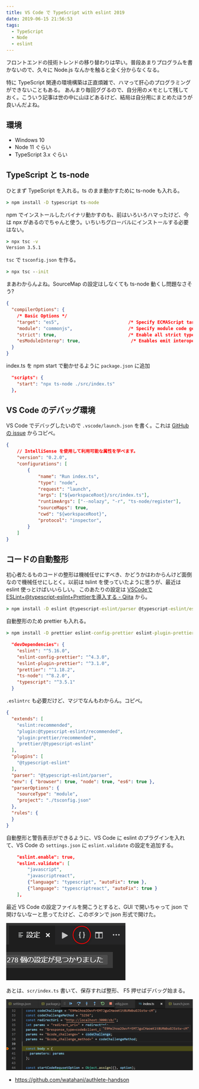 ```yaml
---
title: VS Code で TypeScript with eslint 2019
date: 2019-06-15 21:56:53
tags:
  - TypeScript
  - Node
  - eslint
---
```


フロントエンドの技術トレンドの移り替わりは早い。普段あまりプログラムを書かないので、久々に Node.js なんかを触ると全く分からなくなる。

特に TypeScript 関連の環境構築は正直煩雑で、ハマって肝心のプログラミングができないこともある。
あんまり毎回ググるので、自分用のメモとして残しておく。こういう記事は世の中に山ほどあるけど、結局は自分用にまとめたほうが良いんだよね。

<!-- more -->

## 環境

- Windows 10
- Node 11 ぐらい
- TypeScript 3.x ぐらい

## TypeScript と ts-node

ひとまず TypeScript を入れる。ts のまま動かすために ts-node も入れる。

```cmd
> npm install -D typescript ts-node
```

npm でインストールしたバイナリ動かすのも、前はいろいろハマったけど、今は npx があるのでちゃんと使う。いちいちグローバルにインストールする必要はない。

```cmd
> npx tsc -v
Version 3.5.1
```

`tsc` で `tsconfig.json` を作る。

```cmd
> npx tsc --init
```

まあわからんよね。SourceMap の設定はしなくても ts-node 動くし問題なさそう?

```json
{
  "compilerOptions": {
    /* Basic Options */
    "target": "es5",                          /* Specify ECMAScript target version: 'ES3' (default), 'ES5', 'ES2015', 'ES2016', 'ES2017', 'ES2018', 'ES2019' or 'ESNEXT'. */
    "module": "commonjs",                     /* Specify module code generation: 'none', 'commonjs', 'amd', 'system', 'umd', 'es2015', or 'ESNext'. */
    "strict": true,                           /* Enable all strict type-checking options. */
    "esModuleInterop": true,                   /* Enables emit interoperability between CommonJS and ES Modules via creation of namespace objects for all imports. Implies 'allowSyntheticDefaultImports'. */
  }
}
```

index.ts を npm start で動かせるように `package.json` に追加

```json
  "scripts": {
    "start": "npx ts-node ./src/index.ts"
  },
```

## VS Code のデバッグ環境

VS Code でデバッグしたいので `.vscode/launch.json` を書く。これは [GitHub の issue](https://github.com/TypeStrong/ts-node/issues/46#issuecomment-437758378) からコピペ。

```json
{
    // IntelliSense を使用して利用可能な属性を学べます。
    "version": "0.2.0",
    "configurations": [
        {
            "name": "Run index.ts",
            "type": "node",
            "request": "launch",
            "args": ["${workspaceRoot}/src/index.ts"],
            "runtimeArgs": ["--nolazy", "-r", "ts-node/register"],
            "sourceMaps": true,
            "cwd": "${workspaceRoot}",
            "protocol": "inspector",
        }
    ]
}
```

## コードの自動整形

初心者たるものコードの整形は機械任せにすべき、かどうかはわからんけど面倒なので機械任せにしとく。以前は tslint を使っていたように思うが、最近は eslint 使っとけばいいらしい。
このあたりの設定は [VSCodeでESLint+@typescript-eslint+Prettierを導入する - Qiita](https://qiita.com/madono/items/a134e904e891c5cb1d20) から。

```cmd
> npm install -D eslint @typescript-eslint/parser @typescript-eslint/eslint-plugin
```

自動整形のため prettier も入れる。

```cmd
> npm install -D prettier eslint-config-prettier eslint-plugin-prettier
```

```json
  "devDependencies": {
    "eslint": "^5.16.0",
    "eslint-config-prettier": "^4.3.0",
    "eslint-plugin-prettier": "^3.1.0",
    "prettier": "^1.18.2",
    "ts-node": "^8.2.0",
    "typescript": "^3.5.1"
  }
```

`.eslintrc` も必要だけど、マジでなんもわからん。コピペ。

```json
{
  "extends": [
    "eslint:recommended",
    "plugin:@typescript-eslint/recommended",
    "plugin:prettier/recommended",
    "prettier/@typescript-eslint"
  ],
  "plugins": [
    "@typescript-eslint"
  ],
  "parser": "@typescript-eslint/parser",
  "env": { "browser": true, "node": true, "es6": true },
  "parserOptions": {
    "sourceType": "module",
    "project": "./tsconfig.json"
  },
  "rules": {
  }
}
```

自動整形と警告表示ができるように、VS Code に eslint のプラグインを入れて、VS Code の `settings.json` に `eslint.validate` の設定を追加する。

```json
    "eslint.enable": true,
    "eslint.validate": [
        "javascript",
        "javascriptreact",
        {"language": "typescript", "autoFix": true },
        {"language": "typescriptreact", "autoFix": true }
    ],
```

最近 VS Code の設定ファイルを開こうとすると、GUI で開いちゃって json で開けないなーと思ってたけど、このボタンで json 形式で開けた。

![](./typescript-vscode-with-eslint-2019/vscode-settings-json.png)

あとは、`scr/index.ts` 書いて、保存すれば整形、 F5 押せばデバッグ始まる。

![](./typescript-vscode-with-eslint-2019/vscode-debug.png)

- https://github.com/watahani/authlete-handson
